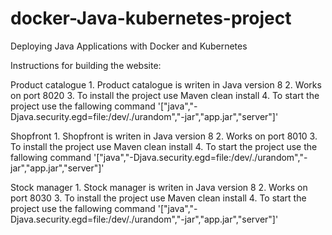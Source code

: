 # docker-Java-kubernetes-project
Deploying Java Applications with Docker and Kubernetes

Instructions for building the website:

Product catalogue
    1. Product catalogue is writen in Java version 8
    2. Works on port 8020
    3. To install the project use Maven clean install
    4. To start the project use the fallowing command '["java","-Djava.security.egd=file:/dev/./urandom","-jar","app.jar","server"]'

Shopfront
    1. Shopfront is writen in Java version 8
    2. Works on port 8010
    3. To install the project use Maven clean install
    4. To start the project use the fallowing command '["java","-Djava.security.egd=file:/dev/./urandom","-jar","app.jar","server"]' 

 Stock manager
    1. Stock manager is writen in Java version 8
    2. Works on port 8030
    3. To install the project use Maven clean install
    4. To start the project use the fallowing command '["java","-Djava.security.egd=file:/dev/./urandom","-jar","app.jar","server"]'
